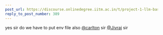 ```yaml
---
post_url: https://discourse.onlinedegree.iitm.ac.in/t/project-1-llm-based-automation-agent-discussion-thread-tds-jan-2025/164277/391
reply_to_post_number: 389
---
```

yes sir do we have to put env file also [@carlton](/u/carlton) sir [@Jivraj](/u/jivraj) sir